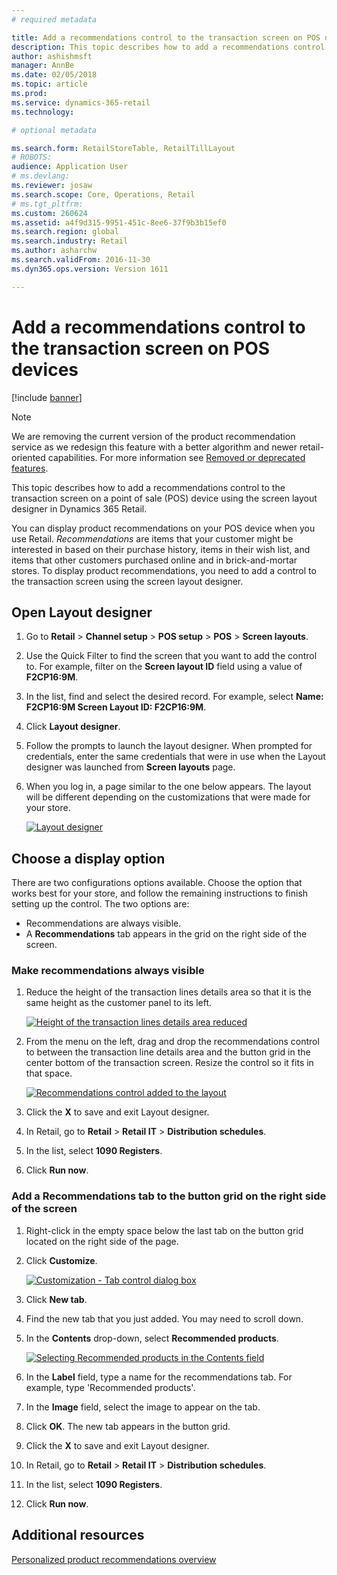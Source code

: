 ```yaml
---
# required metadata

title: Add a recommendations control to the transaction screen on POS devices
description: This topic describes how to add a recommendations control to the transaction screen on a point of sale (POS) device using the screen layout designer in Dynamics 365 Retail.
author: ashishmsft
manager: AnnBe
ms.date: 02/05/2018
ms.topic: article
ms.prod: 
ms.service: dynamics-365-retail
ms.technology: 

# optional metadata

ms.search.form: RetailStoreTable, RetailTillLayout
# ROBOTS: 
audience: Application User
# ms.devlang: 
ms.reviewer: josaw
ms.search.scope: Core, Operations, Retail
# ms.tgt_pltfrm: 
ms.custom: 260624
ms.assetid: a4f9d315-9951-451c-8ee6-37f9b3b15ef0
ms.search.region: global
ms.search.industry: Retail
ms.author: asharchw
ms.search.validFrom: 2016-11-30
ms.dyn365.ops.version: Version 1611

---
```


# Add a recommendations control to the transaction screen on POS devices

[!include [banner](includes/banner.md)]

> [!NOTE]
> We are removing the current version of the product recommendation service as we redesign this feature with a better algorithm and newer retail-oriented capabilities. For more information see [Removed or deprecated features](https://docs.microsoft.com/dynamics365/unified-operations/dev-itpro/migration-upgrade/deprecated-features).

This topic describes how to add a recommendations control to the transaction screen on a point of sale (POS) device using the screen layout designer in Dynamics 365 Retail.

You can display product recommendations on your POS device when you use Retail. *Recommendations* are items that your customer might be interested in based on their purchase history, items in their wish list, and items that other customers purchased online and in brick-and-mortar stores. To display product recommendations, you need to add a control to the transaction screen using the screen layout designer.

## Open Layout designer

1. Go to **Retail** &gt; **Channel setup** &gt; **POS setup** &gt; **POS** &gt; **Screen layouts**.
2. Use the Quick Filter to find the screen that you want to add the control to. For example, filter on the **Screen layout ID** field using a value of **F2CP16:9M**.
3. In the list, find and select the desired record. For example, select **Name: F2CP16:9M Screen Layout ID: F2CP16:9M**.
4. Click **Layout designer**.
5. Follow the prompts to launch the layout designer. When prompted for credentials, enter the same credentials that were in use when the Layout designer was launched from **Screen layouts** page.
6. When you log in, a page similar to the one below appears. The layout will be different depending on the customizations that were made for your store.

    [![Layout designer](./media/screenlayout-pic-1.png)](./media/screenlayout-pic-1.png)

## Choose a display option

There are two configurations options available. Choose the option that works best for your store, and follow the remaining instructions to finish setting up the control. The two options are:

- Recommendations are always visible.
- A **Recommendations** tab appears in the grid on the right side of the screen.

### Make recommendations always visible

1. Reduce the height of the transaction lines details area so that it is the same height as the customer panel to its left.

    [![Height of the transaction lines details area reduced](./media/screenlayout-pic-2.png)](./media/screenlayout-pic-2.png)

2. From the menu on the left, drag and drop the recommendations control to between the transaction line details area and the button grid in the center bottom of the transaction screen. Resize the control so it fits in that space.

    [![Recommendations control added to the layout](./media/screenlayout-pic-3.png)](./media/screenlayout-pic-3.png)

3. Click the **X** to save and exit Layout designer.
4. In Retail, go to **Retail** &gt; **Retail IT** &gt; **Distribution schedules**.
5. In the list, select **1090 Registers**.
6. Click **Run now**.

### Add a Recommendations tab to the button grid on the right side of the screen

1. Right-click in the empty space below the last tab on the button grid located on the right side of the page.
2. Click **Customize**.

    [![Customization - Tab control dialog box](./media/pic-5.png)](./media/pic-5.png)

3. Click **New tab**.
4. Find the new tab that you just added. You may need to scroll down.
5. In the **Contents** drop-down, select **Recommended products**.

    [![Selecting Recommended products in the Contents field](./media/pic-6.png)](./media/pic-6.png)

6. In the **Label** field, type a name for the recommendations tab. For example, type 'Recommended products'.
7. In the **Image** field, select the image to appear on the tab.
8. Click **OK**. The new tab appears in the button grid.
9. Click the **X** to save and exit Layout designer.
10. In Retail, go to **Retail** &gt; **Retail IT** &gt; **Distribution schedules**.
11. In the list, select **1090 Registers**.
12. Click **Run now**.

## Additional resources

[Personalized product recommendations overview](personalized-product-recommendations.md)
